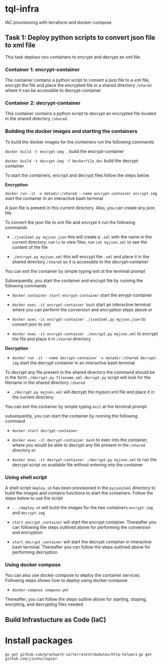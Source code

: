 # tql-infra
IAC provisioning with terraform and docker-compose

## Task 1: Deploy python scripts to convert json file to xml file

This task deploys two containers to encrypt and decrypt an xml file.

### Container 1: encrypt-container

The container contains a python script to convert a json file to a xml file, encrypt the file and place the encrypted file in a shared directory `/shared` where it can be accessible to decrypt-container

### Container 2: decrypt-container

This container contains a python script to decrypt an encrypted file located in the shared directory `/shared`.

### Building the docker images and starting the containers

To build the docker images for the containers run the following commands

`docker build -t encrypt-img .` build the encrypt-container

`docker build -t decrypt-img -f Dockerfile_dec` build the decrypt container

To start the containers, encrypt and decrypt files follow the steps below

**Encryption**

`docker run -it -v datadir:/shared --name encrypt-container encrypt-img` start the container in an interactive bash terminal

A json file is present in this current directory. Also, you can create any json file

To convert the json file to xml file and encrypt it run the following commands

- `./json2xml.py myjson.json` this will create a `.xml` with the name in the current directory. run `ls` to view files, run `cat myjson.xml` to see the content of the file

- `./encrypt.py myjson.xml` this will encrypt the `.xml` and place it in the shared directory `/shared` so it is accessible to the decrypt-container

You can exit the container by simple typing exit at the terminal prompt

Subsequently, you start the container and encrypt file by running the following commands

- `docker container start encrypt-container` start the enrypt-container

- `docker exec -it encrypt-container bash` start an interactive terminal where you can perform the conversion and encryption steps above or

- `docker exec -it encrypt-container ./json2xml.py myjson.json` to convert json to xml

- `docker exec -it encrypt-container ./encrypt.py myjson.xml` to encrypt the file and place it in `/shared` directory


**Decryption**

- `docker run -it --name decrypt-container -v datadir:/shared decrypt-img` start the decrypt container in an interactive bash terminal

To decrypt any file present in the shared directory the command should be in the form `./decrypt.py filename.xml`. `decrypt.py` script will look for the filename in the shared directory `/shared`

- `./decrypt.py myjson.xml` will decrypt the myjson.xml file and place it in the current directory

You can exit the container by simple typing `exit` at the terminal prompt

subsequently, you can start the container by running the following command

- `docker start decrypt-container`

- `docker exec -it decrypt-container bash` to exec into the container, where you would be able to decrypt any file present in the `/shared` directory or 

- `docker exec -it decrypt-container ./decrypt.py myjson.xml` to run the decrypt script on available file without entering into the container

### Using shell script

A shell script `deploy.sh` has been provisioned in the `pyjson2xml` directory to build the images and contains functions to start the containers. Follow the steps below to use the script

- `. ./deploy.sh` will build the images for the two containers `encrypt-img` and `decrypt-img`

- `start_encrypt_container` will start the encrypt container. Thereafter you can following the steps outlined above for performing the conversion and encryption

- `start_decrypt_container` will start the decrypt container in interactive bash terminal. Thereafter you can follow the steps outlined above for performing decryption

### Using docker compose

You can also use docker compose to deploy the container services. Following steps shows how to deploy using docker-compose

- `docker-compose compose.yml`

Thereafter, you can follow the steps outline above for starting, stoping, encrpting, and decrypting files needed


## Build Infrastucture as Code (IaC) 

# Install packages
`go get github.com/gruntwork-io/terratest/modules/http-helperz`
`go get github.com/jinzhu/copier`

